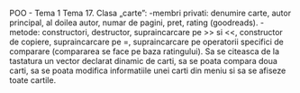 POO - Tema 1
Tema 17. Clasa „carte”: -membri privati: denumire carte, autor principal, al doilea autor, numar de pagini, pret, rating (goodreads). -metode: constructori, destructor, supraincarcare pe >> si <<, constructor de copiere, supraincarcare pe =, supraincarcare pe operatorii specifici de comparare (compararea se face pe baza ratingului). Sa se citeasca de la tastatura un vector declarat dinamic de carti, sa se poata compara doua carti, sa se poata modifica informatiile unei carti din meniu si sa se afiseze toate cartile.
